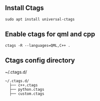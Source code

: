 ## Install Ctags
```
sudo apt install universal-ctags
```

## Enable ctags for qml and cpp 

```
ctags -R --languages=QML,C++ .
```

## Ctags config directory
~/.ctags.d/

```
~/.ctags.d/
  ├── c++.ctags
  ├── python.ctags
  ├── custom.ctags
```
